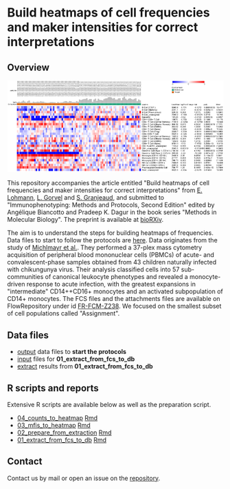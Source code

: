 # Build heatmaps of cell frequencies and maker intensities for correct interpretations

## Overview

![Heatmap of cell frequency with Phantasus](extdata/cartoon.png "Heatmap of cell frequency with Phantasus")

This repository accompanies the article entitled "Build heatmaps of cell frequencies and maker intensities for correct interpretations" from [E. Lohmann](https://orcid.org/0000-0002-3230-8363), [L. Gorvel](https://orcid.org/0000-0001-7526-261X) and [S. Granjeaud](https://orcid.org/0000-0001-9245-1535), and submitted to "Immunophenotyping: Methods and Protocols, Second Edition" edited by Angélique Biancotto and Pradeep K. Dagur in the book series "Methods in Molecular Biology". The preprint is available at [bioRXiv]().

The aim is to understand the steps for building heatmaps of frequencies. Data files to start to follow the protocols are [here](https://github.com/i-cyto/build-heatmaps-imp2/tree/main/output). Data originates from the study of [Michlmayr et al.](https://www.embopress.org/doi/full/10.15252/msb.20177862). They performed a 37-plex mass cytometry acquisition of peripheral blood mononuclear cells (PBMCs) of acute- and convalescent-phase samples obtained from 43 children naturally infected with chikungunya virus. Their analysis classified cells into 57 sub-communities of canonical leukocyte phenotypes and revealed a monocyte-driven response to acute infection, with the greatest expansions in "intermediate" CD14++CD16+ monocytes and an activated subpopulation of CD14+ monocytes. The FCS files and the attachments files are available on FlowRepository under id [FR-FCM-Z238](https://flowrepository.org/id/FR-FCM-Z238). We focused on the smallest subset of cell populations called "Assignment".


## Data files

* [output](https://github.com/i-cyto/build-heatmaps-imp2/tree/main/output) data files to __start the protocols__
* [input](https://github.com/i-cyto/build-heatmaps-imp2/tree/main/input) files for __01_extract_from_fcs_to_db__
* [extract](https://github.com/i-cyto/build-heatmaps-imp2/tree/main/extract) results from __01_extract_from_fcs_to_db__


## R scripts and reports

Extensive R scripts are available below as well as the preparation script.

* [04_counts_to_heatmap](04_counts_to_heatmap.html) [Rmd](04_counts_to_heatmap.Rmd)
* [03_mfis_to_heatmap](03_mfis_to_heatmap.html) [Rmd](03_mfis_to_heatmap.Rmd)
* [02_prepare_from_extraction](02_prepare_from_extraction.html) [Rmd](02_prepare_from_extraction.Rmd)
* [01_extract_from_fcs_to_db](01_extract_from_fcs_to_db.html) [Rmd](01_extract_from_fcs_to_db.Rmd)


## Contact

Contact us by mail or open an issue on the [repository](https://github.com/i-cyto/build-heatmaps-imp2/).
